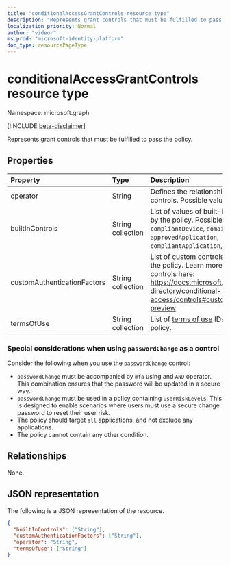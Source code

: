 ```yaml
---
title: "conditionalAccessGrantControls resource type"
description: "Represents grant controls that must be fulfilled to pass the policy."
localization_priority: Normal
author: "videor"
ms.prod: "microsoft-identity-platform"
doc_type: resourcePageType
---
```


# conditionalAccessGrantControls resource type

Namespace: microsoft.graph

[!INCLUDE [beta-disclaimer](../../includes/beta-disclaimer.md)]

Represents grant controls that must be fulfilled to pass the policy.

## Properties

| Property | Type | Description |
|:-------- |:---- |:----------- |
| operator | String | Defines the relationship of the grant controls. Possible values: `AND`, `OR`. |
| builtInControls | String collection | List of values of built-in controls required by the policy. Possible values: `block`, `mfa`, `compliantDevice`, `domainJoinedDevice`, `approvedApplication`, `compliantApplication`, `passwordChange`. |
| customAuthenticationFactors | String collection | List of custom controls IDs required by the policy. Learn more about custom controls here: https://docs.microsoft.com/azure/active-directory/conditional-access/controls#custom-controls-preview |
| termsOfUse | String collection | List of [terms of use](agreement.md) IDs required by the policy. |

### Special considerations when using `passwordChange` as a control

Consider the following when you use the `passwordChange` control: 

- `passwordChange` must be accompanied by `mfa` using and `AND` operator. This combination ensures that the password will be updated in a secure way.
- `passwordChange` must be used in a policy containing `userRiskLevels`. This is designed to enable scenarios where users must use a secure change password to reset their user risk.
- The policy should target `all` applications, and not exclude any applications.
- The policy cannot contain any other condition.

## Relationships

None.

## JSON representation

The following is a JSON representation of the resource.

<!-- {
  "blockType": "resource",
  "optionalProperties": [
    "operator",
    "builtInControls",
    "customAuthenticationFactors",
    "termsOfUse"
  ],
  "@odata.type": "microsoft.graph.conditionalAccessGrantControls",
  "baseType": null
}-->

```json
{
  "builtInControls": ["String"],
  "customAuthenticationFactors": ["String"],
  "operator": "String",
  "termsOfUse": ["String"]
}
```

<!-- uuid: 16cd6b66-4b1a-43a1-adaf-3a886856ed98
2019-02-04 14:57:30 UTC -->
<!-- {
  "type": "#page.annotation",
  "description": "conditionalAccessGrantControls resource",
  "keywords": "",
  "section": "documentation",
  "tocPath": ""
}-->
